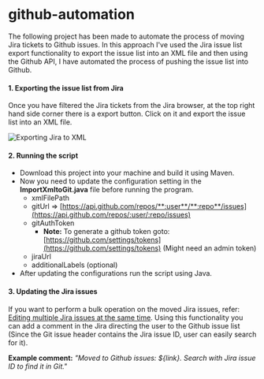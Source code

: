 # github-automation

The following project has been made to automate the process of moving Jira tickets to Github issues. In this approach I've used the Jira issue list export functionality to export the issue list into an XML file and then using the Github API, I have automated the process of pushing the issue list into Github.

#### 1. Exporting the issue list from Jira

   Once you have filtered the Jira tickets from the Jira browser, at the top right hand side corner there is a export button. Click on it and export the issue list into an XML file.
   
   ![Exporting Jira to XML](https://github.com/amalhub/github-automation/blob/master/readme_images/jira_export.png "Exporting Jira to XML")

#### 2. Running the script
  * Download this project into your machine and build it using Maven.
  * Now you need to update the configuration setting in the **ImportXmltoGit.java** file before running the program.
    * xmlFilePath
    * gitUrl => [https://api.github.com/repos/**:user**/**:repo**/issues](https://api.github.com/repos/:user/:repo/issues)
    * gitAuthToken
       * **Note:** To generate a github token goto: [https://github.com/settings/tokens](https://github.com/settings/tokens) 
       (Might need an admin token)
    * jiraUrl
    * additionalLabels (optional)
  * After updating the configurations run the script using Java.

#### 3. Updating the Jira issues

   If you want to perform a bulk operation on the moved Jira issues, refer: [Editing multiple Jira issues at the same time](https://confluence.atlassian.com/jiracoreserver073/editing-multiple-issues-at-the-same-time-861257342.html). Using this functionality you can add a comment in the Jira directing the user to the Github issue list (Since the Git issue header contains the Jira issue ID, user can easily search for it).

   **Example comment:** *"Moved to Github issues: ${link}. Search with Jira issue ID to find it in Git."*
